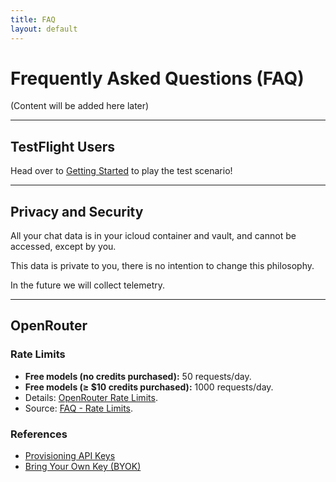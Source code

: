 ```yaml
---
title: FAQ
layout: default
---
```


# Frequently Asked Questions (FAQ)

(Content will be added here later)

---

## TestFlight Users

Head over to [Getting Started](getting-started.html) to play the test scenario!

---

## Privacy and Security

All your chat data is in your icloud container and vault, and cannot be accessed, except by you.

This data is private to you, there is no intention to change this philosophy.

In the future we will collect telemetry.

---

## OpenRouter

### Rate Limits
*   **Free models (no credits purchased):** 50 requests/day.
*   **Free models (≥ $10 credits purchased):** 1000 requests/day.
*   Details: [OpenRouter Rate Limits](https://openrouter.ai/docs/api-reference/limits).
*   Source: [FAQ - Rate Limits](https://openrouter.ai/docs/faq#how-are-rate-limits-calculated).

### References
*   [Provisioning API Keys](https://openrouter.ai/docs/features/provisioning-api-keys)
*   [Bring Your Own Key (BYOK)](https://openrouter.ai/docs/use-cases/byok)
